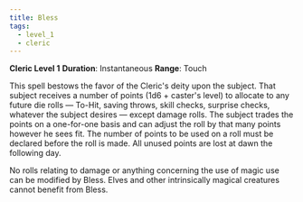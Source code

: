 ```yaml
---
title: Bless
tags:
  - level_1
  - cleric
---
```

**Cleric Level 1**
**Duration**: Instantaneous
**Range**: Touch

This spell bestows the favor of the Cleric's deity upon the subject. That subject receives a number of points (1d6 + caster's level) to allocate to any future die rolls — To-Hit, saving throws, skill checks, surprise checks, whatever the subject desires — except damage rolls. The subject trades the points on a one-for-one basis and can adjust the roll by that many points however he sees fit. The number of points to be used on a roll must be declared before the roll is made. All unused points are lost at dawn the following day.

No rolls relating to damage or anything concerning the use of magic use can be modified by Bless. Elves and other intrinsically magical creatures cannot benefit from Bless.